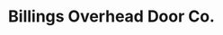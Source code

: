 ---
title: "Billings Overhead Door Co."
url: /billings/billings-overhead-door-co/
shop: wholesale
---